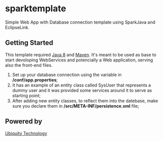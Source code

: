 # sparktemplate

Simple Web App with Database connection template using SparkJava and EclipseLink. 

## Getting Started

This template required [Java 8](http://www.oracle.com/technetwork/java/javase/downloads/index.html) and [Maven](https://maven.apache.org/). It's meant to be used as base to start devoloping WebServices and potencially a Web application, serving also the front-end files.

1. Set up your database connection using the variable in **/conf/app.properties**;
2. It has an example of an entity class called SysUser that represents a dummy user and it was provided some services around it to serve as starting point;
3. After adding new entity classes, to reflect them into the datebase, make sure you declare them in **/src/META-INF/persistence.xml** file;

## Powered by
[Ubiquity Technology](http://www.ubiquity.pt)
